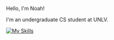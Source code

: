Hello, I'm Noah! 

I'm an undergraduate CS student at UNLV. 


[![My Skills](https://skillicons.dev/icons?i=java,c,cpp,py,bash)](https://skillicons.dev)

